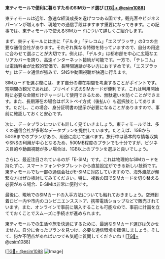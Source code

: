 **東ティモールで便利に暮らすためのSIMカード選び [[TG💪+ @esim1088](https://t.me/s/esim1088)]**

東ティモールは近年、急速な経済成長を遂げつつある国です。観光客やビジネスパーソンが増える中、現地での通信手段はますます重要になってきます。この記事では、東ティモールで使えるSIMカードについて詳しくご紹介します。

まず、東ティモールには主に「デルタ」「テレコム」「エスプラッサ」の3つの主要な通信会社があります。それぞれ異なる特徴を持っていますので、自分の用途に合わせて選ぶことが大切です。例えば、「デルタ」は都市部を中心に広範なエリアカバーを誇り、高速インターネット接続が可能です。一方で、「テレコム」は電話料金が比較的安価で、長時間通話が多い方におすすめです。「エスプラッサ」はデータ通信が強みで、SNSや動画視聴が快適に行えます。

SIMカードを選ぶ際には、まず自分の滞在期間を考慮することがポイントです。短期間の観光であれば、プリペイド式のSIMカードが便利です。これは利用開始時に必要な金額だけチャージして使用できるため、無駄遣いを防ぐことができます。また、長期滞在の場合はポストペイ方式（後払い）も選択肢としてあります。ただし、この場合、身分証明書の提示が必要になることがありますので、事前に確認しておくと安心です。

次に、データプランについても詳しく見ていきましょう。東ティモールでは、多くの通信会社が多彩なデータプランを提供しています。たとえば、1GBから50GBまでのプランがあり、用途に応じて選べます。旅行中は基本的な情報収集やSNSの利用が中心となるため、500MB程度のプランでも十分ですが、ビジネス目的や動画視聴が多い場合は、1GB以上のプランを選ぶと良いでしょう。

さらに、最近注目されているのが「E-SIM」です。これは物理的なSIMカードを持たずに、スマートフォンやタブレットから直接設定ができる新しい技術です。東ティモールでも一部の通信会社がE-SIMに対応していますので、海外渡航が頻繁な方はぜひ検討してみてください。特に、複数の国でSIMカードを切り替える必要がある場合、E-SIMは非常に便利です。

最後に、現地でのSIMカードの入手方法についても触れておきましょう。空港到着ロビー内や市内のコンビニエンスストア、携帯電話ショップなどで販売されています。また、オンラインで事前に購入することも可能なので、事前に計画を立てておくことでスムーズに手続きが進められます。

東ティモールでの生活や旅を快適にするために、最適なSIMカード選びは欠かせません。自分に合ったプランを見つけ、必要な通信環境を確保しましょう。そして、何か不明点があればいつでも気軽に質問してくださいね！[[TG💪+ @esim1088](https://t.me/s/esim1088)]

[[TG💪+ @esim1088](https://t.me/s/esim1088) ![Image](https://i.postimg.cc/Y0z9fWf4/image.png)]